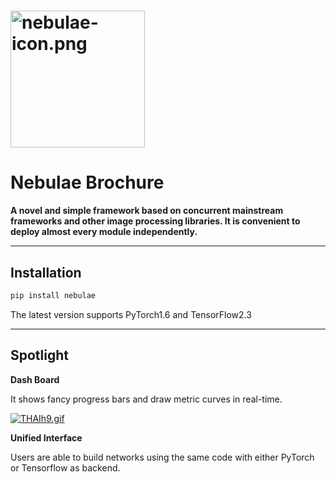 # <img src="https://s4.ax1x.com/2022/01/03/THE0u6.png" alt="nebulae-icon.png" width = "215" height = "219" />

# Nebulae Brochure

**A novel and simple framework based on concurrent mainstream frameworks and other image processing libraries. It is convenient to deploy almost every module independently.**

------

## Installation

```sh
pip install nebulae
```

The latest version supports PyTorch1.6 and TensorFlow2.3


------

## Spotlight

**Dash Board**

It shows fancy progress bars and draw metric curves in real-time.

[![THAIh9.gif](https://s4.ax1x.com/2022/01/03/THAIh9.gif)](https://imgtu.com/i/THAIh9)

**Unified Interface**

Users are able to build networks using the same code with either PyTorch or Tensorflow as backend.
